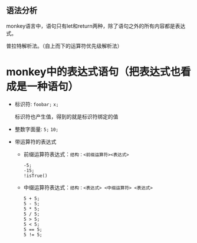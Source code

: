 

## 语法分析

monkey语言中，语句只有let和return两种，除了语句之外的所有内容都是表达式。

普拉特解析法。（自上而下的运算符优先级解析法）




# monkey中的表达式语句（把表达式也看成是一种语句）

- 标识符: `foobar;` `x;`

   标识符也产生值，得到的就是标识符绑定的值 

- 整数字面量: `5;` `10;`
- 带运算符的表达式
  - 前缀运算符表达式：`结构：<前缀运算符><表达式>`
    ```
    -5;
    -15;
    !isTrue()
    ```
  - 中缀运算符表达式：`结构：<表达式> <中缀运算符> <表达式>`
    ```
    5 + 5;
    5 - 5;
    5 * 5;
    5 / 5;
    5 > 5;
    5 < 5;
    5 == 5;
    5 != 5;
    ```
    

